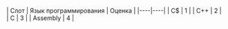 | Слот | Язык программирования | Оценка |
|----|----|
| C$ | 1 |
| С++ | 2 |
| C | 3 |
| Assembly | 4 |
